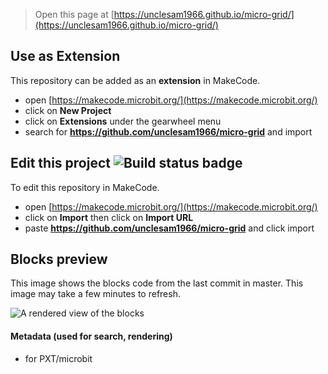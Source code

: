 
> Open this page at [https://unclesam1966.github.io/micro-grid/](https://unclesam1966.github.io/micro-grid/)

## Use as Extension

This repository can be added as an **extension** in MakeCode.

* open [https://makecode.microbit.org/](https://makecode.microbit.org/)
* click on **New Project**
* click on **Extensions** under the gearwheel menu
* search for **https://github.com/unclesam1966/micro-grid** and import

## Edit this project ![Build status badge](https://github.com/unclesam1966/micro-grid/workflows/MakeCode/badge.svg)

To edit this repository in MakeCode.

* open [https://makecode.microbit.org/](https://makecode.microbit.org/)
* click on **Import** then click on **Import URL**
* paste **https://github.com/unclesam1966/micro-grid** and click import

## Blocks preview

This image shows the blocks code from the last commit in master.
This image may take a few minutes to refresh.

![A rendered view of the blocks](https://github.com/unclesam1966/micro-grid/raw/master/.github/makecode/blocks.png)

#### Metadata (used for search, rendering)

* for PXT/microbit
<script src="https://makecode.com/gh-pages-embed.js"></script><script>makeCodeRender("{{ site.makecode.home_url }}", "{{ site.github.owner_name }}/{{ site.github.repository_name }}");</script>
